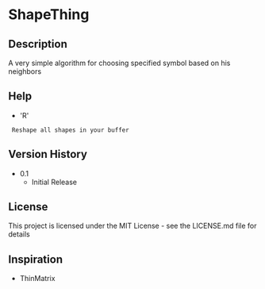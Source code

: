 # ShapeThing



## Description
A very simple algorithm for choosing specified symbol based on his neighbors 

## Help

* 'R'
```
 Reshape all shapes in your buffer
```

## Version History

* 0.1
    * Initial Release

## License

This project is licensed under the MIT License - see the LICENSE.md file for details

## Inspiration

* ThinMatrix






